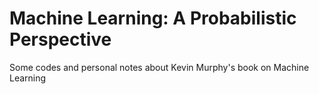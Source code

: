 # Machine Learning: A Probabilistic Perspective

Some codes and personal notes about Kevin Murphy's book on Machine Learning

